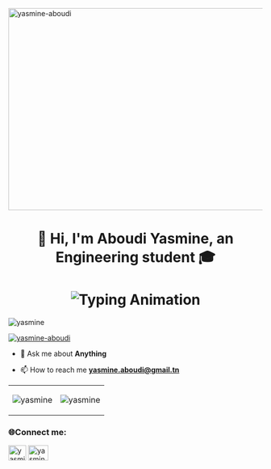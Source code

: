 <a href="https://twitter.com/yasmine-aboudi" target="blank"> <img align="center" src="https://i.gifer.com/J4o.gif" alt="yasmine-aboudi" height="400" width="1000" /></a>

<h1 align="center">👋 Hi, I'm Aboudi Yasmine, an Engineering student 🎓 </h1>

<h1 align="center">
    <img src="https://readme-typing-svg.herokuapp.com/?font=Righteous&size=30&center=true&vCenter=true&width=700&color=F73AF6&height=70&duration=4000&lines=Hi+There!+%F0%9F%91%8B;+I'm+Aboudi+Yasmine+an+Engineering+student!" alt="Typing Animation" />
</h1>

<p align="left"> <img src="https://komarev.com/ghpvc/?username=yasmine123ab&label=Profile%20views&color=0e75b6&style=flat" alt="yasmine" /> </p>

<p align="left"> <a href="https://www.linkedin.com/in/yasmine-aboudi/" target="blank"><img src="https://img.shields.io/twitter/follow/yasmine-aboudi?logo=twitter&style=for-the-badge" alt="yasmine-aboudi" /></a> </p>

- 💬 Ask me about **Anything**

- 📫 How to reach me **yasmine.aboudi@gmail.tn**

<table>
  <tr>
    <td><p><img src="https://github-readme-stats.vercel.app/api?username=yasmine123ab&show_icons=true&theme=radical&locale=en" alt="yasmine" /></p></td>
    <td><p><img src="https://github-readme-stats.vercel.app/api/top-langs/?username=yasmine123ab&hide=javascript,css,scss,html&theme=tokyonight" alt="yasmine" /></p></td>
  </tr>
</table>

<h3 align="left">🌐Connect me:</h3>
<p align="left">
<a href="mailto:yasmine.aboudi@gmail.tn" target="blank"><img align="center" src="https://upload.wikimedia.org/wikipedia/commons/7/7e/Gmail_icon_%282020%29.svg" alt="yasmine-aboudi" height="30" width="35" /></a>
<a href="https://linkedin.com/in/yasmine-aboudi" target="blank"><img align="center" src="https://raw.githubusercontent.com/rahuldkjain/github-profile-readme-generator/master/src/images/icons/Social/linked-in-alt.svg" alt="yasmine-aboudi" height="30" width="40" /></a>
</p>
